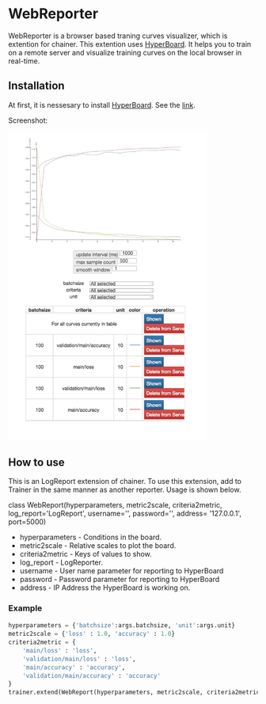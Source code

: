 # WebReporter

WebReporter is a browser based traning curves visualizer, which is extention for chainer. This extention uses [HyperBoard](https://github.com/WarBean/hyperboard.git). It helps you to train on a remote server and visualize training curves on the local browser in real-time. 

## Installation

At first, it is nessesary to install [HyperBoard](https://github.com/WarBean/hyperboard.git). See the [link](https://github.com/WarBean/hyperboard/blob/463d1be007ad8b29de47765684d126efb47fb61a/README.md).

Screenshot:

<img src="https://github.com/peisuke/WebReporter/blob/master/screenshot.jpg" width="400">

## How to use

This is an LogReport extension of chainer. To use this extension, add to Trainer in the same manner as another reporter. Usage is shown below. 

class WebReport(hyperparameters, metric2scale, criteria2metric, log_report='LogReport', username='', password='', address= '127.0.0.1', port=5000)

- hyperparameters - Conditions in the board.
- metric2scale - Relative scales to plot the board.
- criteria2metric - Keys of values to show.
- log_report - LogReporter.
- username - User name parameter for reporting to HyperBoard
- password - Password parameter for reporting to HyperBoard
- address - IP Address the HyperBoard is working on.

### Example

```py
hyperparameters = {'batchsize':args.batchsize, 'unit':args.unit}
metric2scale = {'loss' : 1.0, 'accuracy' : 1.0}
criteria2metric = {
    'main/loss' : 'loss', 
    'validation/main/loss' : 'loss',
    'main/accuracy' : 'accuracy', 
    'validation/main/accuracy' : 'accuracy'
}
trainer.extend(WebReport(hyperparameters, metric2scale, criteria2metric))
````
